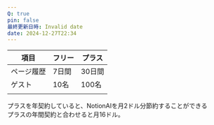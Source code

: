 ```yaml
---
Q: true
pin: false
最終更新日時: Invalid date
date: 2024-12-27T22:34
---
```

  

|項目|フリー|プラス|
|---|---|---|
|ページ履歴|7日間|30日間|
|ゲスト|10名|100名|
||||

  

プラスを年契約していると、NotionAIを月2ドル分節約することができる  
プラスの年間契約と合わせると月16ドル。